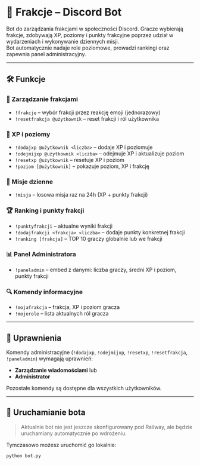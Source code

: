 # 🤖 Frakcje – Discord Bot

Bot do zarządzania frakcjami w społeczności Discord. Gracze wybierają frakcje, zdobywają XP, poziomy i punkty frakcyjne poprzez udział w wydarzeniach i wykonywanie dziennych misji.  
Bot automatycznie nadaje role poziomowe, prowadzi rankingi oraz zapewnia panel administracyjny.

---

## 🛠️ Funkcje

### 🧾 Zarządzanie frakcjami
- `!frakcje` – wybór frakcji przez reakcję emoji (jednorazowy)
- `!resetfrakcja @użytkownik` – reset frakcji i ról użytkownika

### 🧠 XP i poziomy
- `!dodajxp @użytkownik <liczba>` – dodaje XP i poziomuje
- `!odejmijxp @użytkownik <liczba>` – odejmuje XP i aktualizuje poziom
- `!resetxp @użytkownik` – resetuje XP i poziom
- `!poziom [@użytkownik]` – pokazuje poziom, XP i frakcję

### 🎯 Misje dzienne
- `!misja` – losowa misja raz na 24h (XP + punkty frakcji)

### 🏆 Ranking i punkty frakcji
- `!punktyfrakcji` – aktualne wyniki frakcji
- `!dodajfrakcji <frakcja> <liczba>` – dodaje punkty konkretnej frakcji
- `!ranking [frakcja]` – TOP 10 graczy globalnie lub we frakcji

### 📊 Panel Administratora
- `!paneladmin` – embed z danymi: liczba graczy, średni XP i poziom, punkty frakcji

### 🔍 Komendy informacyjne
- `!mojafrakcja` – frakcja, XP i poziom gracza
- `!mojerole` – lista aktualnych ról gracza

---

## 🔐 Uprawnienia

Komendy administracyjne (`!dodajxp`, `!odejmijxp`, `!resetxp`, `!resetfrakcja`, `!paneladmin`) wymagają uprawnień:
- **Zarządzanie wiadomościami** lub
- **Administrator**

Pozostałe komendy są dostępne dla wszystkich użytkowników.

---

## 🚀 Uruchamianie bota

> Aktualnie bot nie jest jeszcze skonfigurowany pod Railway, ale będzie uruchamiany automatycznie po wdrożeniu.

Tymczasowo możesz uruchomić go lokalnie:

```bash
python bot.py
